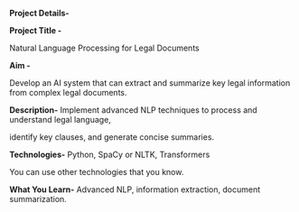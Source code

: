 **Project Details-**

**Project Title -**

Natural Language Processing for Legal Documents

**Aim -**

Develop an AI system that can extract and summarize key legal information from
complex legal documents.

**Description-**
Implement advanced NLP techniques to process and understand legal language,

identify key clauses, and generate concise summaries.

**Technologies-**
Python, SpaCy or NLTK, Transformers

You can use other technologies that you know.

**What You Learn-**
Advanced NLP, information extraction, document summarization.
